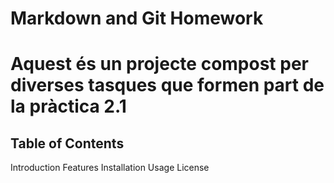 # Markdown and Git Homework

# Aquest és un projecte compost per diverses tasques que formen part de la pràctica 2.1

## Table of Contents

Introduction
Features
Installation
Usage
License
